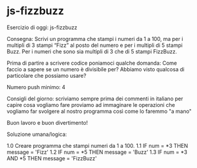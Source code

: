 # js-fizzbuzz

Esercizio di oggi: js-fizzbuzz

Consegna: Scrivi un programma che stampi i numeri da 1 a 100, ma per i multipli di 3 stampi “Fizz” al posto del numero e per i multipli di 5 stampi Buzz. Per i numeri che sono sia multipli di 3 che di 5 stampi FizzBuzz.

Prima di partire a scrivere codice poniamoci qualche domanda:
Come faccio a sapere se un numero è divisibile per? Abbiamo visto qualcosa di particolare che possiamo usare?

Numero push minimo: 4

Consigli del giorno:
scriviamo sempre prima dei commenti in italiano per capire cosa vogliamo fare
proviamo ad immaginare le operazioni che vogliamo far svolgere al nostro programma così come lo faremmo "a mano"

Buon lavoro e buon divertimento!

Soluzione umana/logica:

1.0 Creare programma che stampi numeri da 1 a 100.
    1.1 IF num = *3
        THEN message = 'Fizz'
    1.2 IF num = *5
        THEN message = 'Buzz'
    1.3 IF num = *3 AND *5
        THEN message = 'FizzBuzz'
